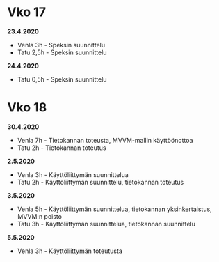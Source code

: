# Vko 17

**23.4.2020**

* Venla 3h - Speksin suunnittelu  
* Tatu 2,5h - Speksin suunnittelu

**24.4.2020**

* Tatu 0,5h - Speksin suunnittelu

# Vko 18

**30.4.2020**

* Venla 7h - Tietokannan toteusta, MVVM-mallin käyttöönottoa  
* Tatu 2h - Tietokannan toteutus

**2.5.2020**

* Venla 3h - Käyttöliittymän suunnittelua
* Tatu 2h - Käyttöliittymän suunnittelu, tietokannan toteutus

**3.5.2020**

* Venla 5h - Käyttöliittymän suunnittelua, tietokannan yksinkertaistus, MVVM:n poisto
* Tatu 3h - Käyttöliittymän suunnittelua, tietokannan suunnittelu

**5.5.2020**
* Venla 3h - Käyttöliittymän toteutusta